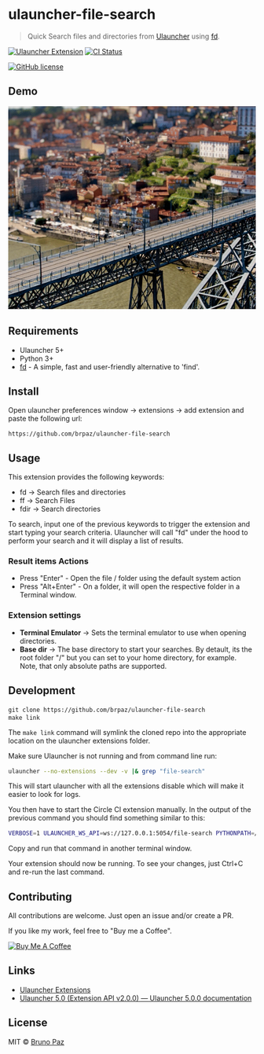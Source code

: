 # ulauncher-file-search

> Quick Search files and directories from [Ulauncher](https://ulauncher.io) using [fd](https://github.com/sharkdp/fd).

[![Ulauncher Extension](https://img.shields.io/badge/Ulauncher-Extension-green.svg?style=for-the-badge)](https://ext.ulauncher.io/-/github-brpaz-ulauncher-file-search)
[![CI Status](https://img.shields.io/github/workflow/status/brpaz/ulauncher-file-search/CI?color=orange&label=actions&logo=github&logoColor=orange&style=for-the-badge)](https://github.com/brpaz/ulauncher-file-search)

[![GitHub license](https://img.shields.io/github/license/brpaz/ulauncher-file-search.svg?style=for-the-badge)](LICENSE)


## Demo

![demo](demo.gif)

## Requirements

- Ulauncher 5+
- Python 3+
- [fd](https://github.com/sharkdp/fd) - A simple, fast and user-friendly alternative to 'find'.

## Install

Open ulauncher preferences window -> extensions -> add extension and paste the following url:

```
https://github.com/brpaz/ulauncher-file-search
```

## Usage

This extension provides the following keywords:

- fd -> Search files and directories
- ff -> Search Files
- fdir -> Search directories

To search, input one of the previous keywords to trigger the extension and start typing your search criteria. Ulauncher will call "fd" under the hood to perform your search and it will display a list of results.

### Result items Actions

- Press "Enter" - Open the file / folder using the default system action
- Press "Alt+Enter" - On a folder, it will open the respective folder in a Terminal window.

### Extension settings

- **Terminal Emulator** -> Sets the terminal emulator to use when opening directories.
- **Base dir** -> The base directory to start your searches. By detault, its the root folder "/" but you can set to your home directory, for example. Note, that only absolute paths are supported.
## Development

```
git clone https://github.com/brpaz/ulauncher-file-search
make link
```

The `make link` command will symlink the cloned repo into the appropriate location on the ulauncher extensions folder.

Make sure Ulauncher is not running and from command line run:

```sh
ulauncher --no-extensions --dev -v |& grep "file-search"
```

This will start ulauncher with all the extensions disable which will make it easier to look for logs.

You then have to start the Circle CI extension manually. In the output of the previous command you should find something similar to this:

```sh
VERBOSE=1 ULAUNCHER_WS_API=ws://127.0.0.1:5054/file-search PYTHONPATH=/usr/lib/python3/dist-packages /usr/bin/python3 /home/bruno/.cache/ulauncher_cache/extensions/file-search/main.py
``` 

Copy and run that command in another terminal window.

Your extension should now be running. To see your changes, just Ctrl+C and re-run the last command.

## Contributing

All contributions are welcome. Just open an issue and/or create a PR.

If you like my work, feel free to "Buy me a Coffee".

<a href="https://www.buymeacoffee.com/Z1Bu6asGV" target="_blank"><img src="https://www.buymeacoffee.com/assets/img/custom_images/orange_img.png" alt="Buy Me A Coffee" style="height: auto !important;width: auto !important;" ></a>

## Links

* [Ulauncher Extensions](https://ext.ulauncher.io/)
* [Ulauncher 5.0 (Extension API v2.0.0) — Ulauncher 5.0.0 documentation](http://docs.ulauncher.io/en/latest/)

## License

MIT &copy; [Bruno Paz](http://brunopaz.net)
